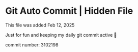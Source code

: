 # Git Auto Commit | Hidden File

This file was added Feb 12, 2025

Just for fun and keeping my daily git commit active 🤪

commit number: 3102198
